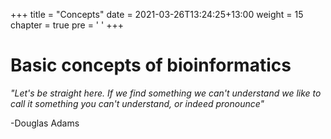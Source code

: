 +++
title = "Concepts"
date = 2021-03-26T13:24:25+13:00
weight = 15
chapter = true
pre = '<i class="fas fa-yin-yang"></i> '
+++


# Basic concepts of bioinformatics



*"Let's be straight here. If we find something we can't understand we like to call it something you can't understand, or indeed pronounce"*

   -Douglas Adams